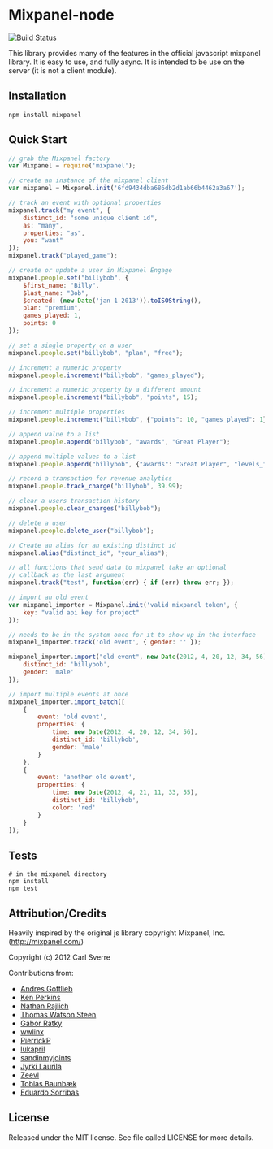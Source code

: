 Mixpanel-node
=============
[![Build Status](https://travis-ci.org/mixpanel/mixpanel-node.svg?branch=master)](https://travis-ci.org/mixpanel/mixpanel-node)

This library provides many of the features in the official javascript mixpanel library.  It is easy to use, and fully async. It is intended to be use on the server (it is not a client module).

Installation
------------

    npm install mixpanel

Quick Start
-----------

```javascript
// grab the Mixpanel factory
var Mixpanel = require('mixpanel');

// create an instance of the mixpanel client
var mixpanel = Mixpanel.init('6fd9434dba686db2d1ab66b4462a3a67');

// track an event with optional properties
mixpanel.track("my event", {
    distinct_id: "some unique client id",
    as: "many",
    properties: "as",
    you: "want"
});
mixpanel.track("played_game");

// create or update a user in Mixpanel Engage
mixpanel.people.set("billybob", {
    $first_name: "Billy",
    $last_name: "Bob",
    $created: (new Date('jan 1 2013')).toISOString(),
    plan: "premium",
    games_played: 1,
    points: 0
});

// set a single property on a user
mixpanel.people.set("billybob", "plan", "free");

// increment a numeric property
mixpanel.people.increment("billybob", "games_played");

// increment a numeric property by a different amount
mixpanel.people.increment("billybob", "points", 15);

// increment multiple properties
mixpanel.people.increment("billybob", {"points": 10, "games_played": 1});

// append value to a list
mixpanel.people.append("billybob", "awards", "Great Player");

// append multiple values to a list
mixpanel.people.append("billybob", {"awards": "Great Player", "levels_finished": "Level 4"});

// record a transaction for revenue analytics
mixpanel.people.track_charge("billybob", 39.99);

// clear a users transaction history
mixpanel.people.clear_charges("billybob");

// delete a user
mixpanel.people.delete_user("billybob");

// Create an alias for an existing distinct id
mixpanel.alias("distinct_id", "your_alias");

// all functions that send data to mixpanel take an optional
// callback as the last argument
mixpanel.track("test", function(err) { if (err) throw err; });

// import an old event
var mixpanel_importer = Mixpanel.init('valid mixpanel token', {
    key: "valid api key for project"
});

// needs to be in the system once for it to show up in the interface
mixpanel_importer.track('old event', { gender: '' });

mixpanel_importer.import("old event", new Date(2012, 4, 20, 12, 34, 56), {
    distinct_id: 'billybob',
    gender: 'male'
});

// import multiple events at once
mixpanel_importer.import_batch([
    {
        event: 'old event',
        properties: {
            time: new Date(2012, 4, 20, 12, 34, 56),
            distinct_id: 'billybob',
            gender: 'male'
        }
    },
    {
        event: 'another old event',
        properties: {
            time: new Date(2012, 4, 21, 11, 33, 55),
            distinct_id: 'billybob',
            color: 'red'
        }
    }
]);
```

Tests
-----

    # in the mixpanel directory
    npm install
    npm test

Attribution/Credits
-------------------

Heavily inspired by the original js library copyright Mixpanel, Inc.
(http://mixpanel.com/)

Copyright (c) 2012 Carl Sverre

Contributions from:
 - [Andres Gottlieb](https://github.com/andresgottlieb)
 - [Ken Perkins](https://github.com/kenperkins)
 - [Nathan Rajlich](https://github.com/TooTallNate)
 - [Thomas Watson Steen](https://github.com/watson)
 - [Gabor Ratky](https://github.com/rgabo)
 - [wwlinx](https://github.com/wwlinx)
 - [PierrickP](https://github.com/PierrickP)
 - [lukapril](https://github.com/lukapril)
 - [sandinmyjoints](https://github.com/sandinmyjoints)
 - [Jyrki Laurila](https://github.com/jylauril)
 - [Zeevl](https://github.com/zeevl)
 - [Tobias Baunbæk](https://github.com/freeall)
 - [Eduardo Sorribas](https://github.com/sorribas)

License
-------------------

Released under the MIT license.  See file called LICENSE for more
details.
